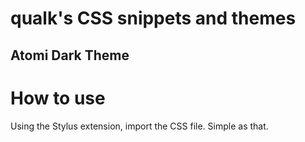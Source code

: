 # qualk's CSS snippets and themes

## Atomi Dark Theme

# How to use

Using the Stylus extension, import the CSS file. Simple as that.

